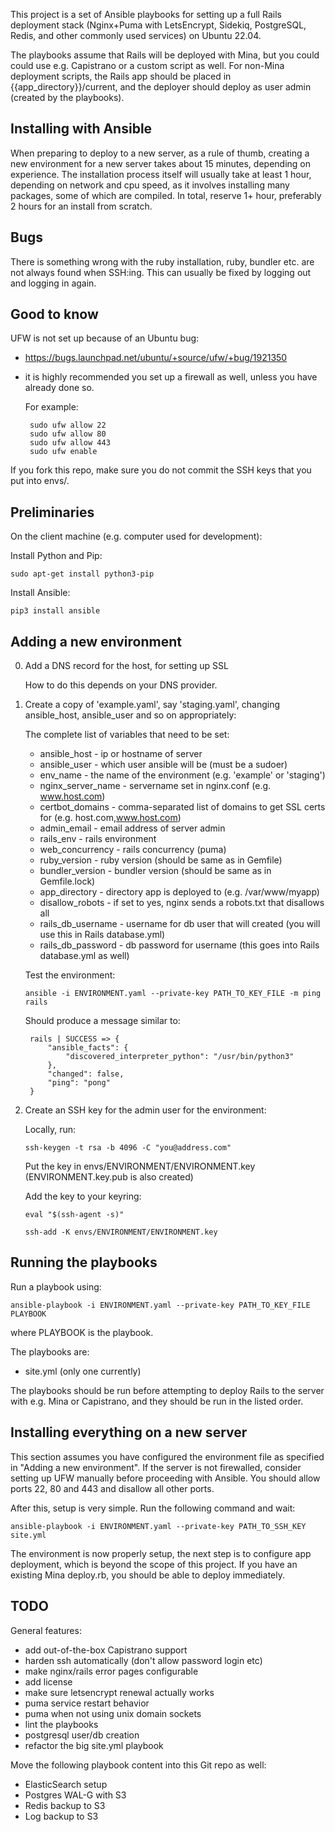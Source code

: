 This project is a set of Ansible playbooks for setting up a full Rails
deployment stack (Nginx+Puma with LetsEncrypt, Sidekiq, PostgreSQL,
Redis, and other commonly used services) on Ubuntu 22.04.

The playbooks assume that Rails will be deployed with Mina, but you
could could use e.g. Capistrano or a custom script as well. For
non-Mina deployment scripts, the Rails app should be placed in
{{app_directory}}/current, and the deployer should deploy as user
admin (created by the playbooks).

Installing with Ansible
-----------------------

When preparing to deploy to a new server, as a rule of thumb, creating
a new environment for a new server takes about 15 minutes, depending
on experience. The installation process itself will usually take at
least 1 hour, depending on network and cpu speed, as it involves
installing many packages, some of which are compiled. In total,
reserve 1+ hour, preferably 2 hours for an install from scratch.

Bugs
----

There is something wrong with the ruby installation, ruby, bundler
etc. are not always found when SSH:ing. This can usually be fixed
by logging out and logging in again.

Good to know
------------

UFW is not set up because of an Ubuntu bug:

 * https://bugs.launchpad.net/ubuntu/+source/ufw/+bug/1921350

 * it is highly recommended you set up a firewall as well, unless you
   have already done so.

   For example:

   ```
    sudo ufw allow 22
    sudo ufw allow 80
    sudo ufw allow 443
    sudo ufw enable
   ```

If you fork this repo, make sure you do not commit
the SSH keys that you put into envs/.

Preliminaries
-------------

On the client machine (e.g. computer used for development):

Install Python and Pip:

`sudo apt-get install python3-pip`

Install Ansible:

`pip3 install ansible`

Adding a new environment
------------------------

0. Add a DNS record for the host, for setting up SSL

   How to do this depends on your DNS provider.

1. Create a copy of 'example.yaml', say 'staging.yaml', changing
   ansible_host, ansible_user and so on appropriately:

   The complete list of variables that need to be set:

   * ansible_host - ip or hostname of server
   * ansible_user -  which user ansible will be (must be a sudoer)
   * env_name -  the name of the environment (e.g. 'example' or 'staging')
   * nginx_server_name - servername set in nginx.conf (e.g. www.host.com)
   * certbot_domains - comma-separated list of domains to get SSL certs for
(e.g. host.com,www.host.com)
   * admin_email - email address of server admin
   * rails_env - rails environment
   * web_concurrency - rails concurrency (puma)
   * ruby_version - ruby version (should be same as in Gemfile)
   * bundler_version - bundler version (should be same as in Gemfile.lock)
   * app_directory - directory app is deployed to (e.g. /var/www/myapp)
   * disallow_robots - if set to yes, nginx sends a robots.txt that disallows all
   * rails_db_username - username for db user that will created (you will use this in Rails database.yml)
   * rails_db_password - db password for username (this goes into Rails database.yml as well)

   Test the environment:

   `ansible -i ENVIRONMENT.yaml --private-key PATH_TO_KEY_FILE -m ping rails`

   Should produce a message similar to:

   ```
    rails | SUCCESS => {
        "ansible_facts": {
            "discovered_interpreter_python": "/usr/bin/python3"
        },
        "changed": false,
        "ping": "pong"
    }
   ```
2. Create an SSH key for the admin user for the environment:

   Locally, run:

   `ssh-keygen -t rsa -b 4096 -C "you@address.com"`

   Put the key in envs/ENVIRONMENT/ENVIRONMENT.key (ENVIRONMENT.key.pub is also created)

   Add the key to your keyring:

   `eval "$(ssh-agent -s)"`

   `ssh-add -K envs/ENVIRONMENT/ENVIRONMENT.key`

Running the playbooks
---------------------

Run a playbook using:

`ansible-playbook -i ENVIRONMENT.yaml --private-key PATH_TO_KEY_FILE PLAYBOOK`

where PLAYBOOK is the playbook.

The playbooks are:

 - site.yml (only one currently)

The playbooks should be run before attempting to deploy Rails to the
server with e.g. Mina or Capistrano, and they should be run in the
listed order.

Installing everything on a new server
-------------------------------------

This section assumes you have configured the environment file as
specified in "Adding a new environment". If the server is not
firewalled, consider setting up UFW manually before proceeding with
Ansible. You should allow ports 22, 80 and 443 and disallow all other
ports.

After this, setup is very simple. Run the following command and wait:

`ansible-playbook -i ENVIRONMENT.yaml --private-key PATH_TO_SSH_KEY site.yml`

The environment is now properly setup, the next step is to configure
app deployment, which is beyond the scope of this project. If you have
an existing Mina deploy.rb, you should be able to deploy immediately.

TODO
----

General features:

- add out-of-the-box Capistrano support
- harden ssh automatically (don't allow password login etc)
- make nginx/rails error pages configurable
- add license
- make sure letsencrypt renewal actually works
- puma service restart behavior
- puma when not using unix domain sockets
- lint the playbooks
- postgresql user/db creation
- refactor the big site.yml playbook

Move the following playbook content into this Git repo as well:

- ElasticSearch setup
- Postgres WAL-G with S3
- Redis backup to S3
- Log backup to S3
